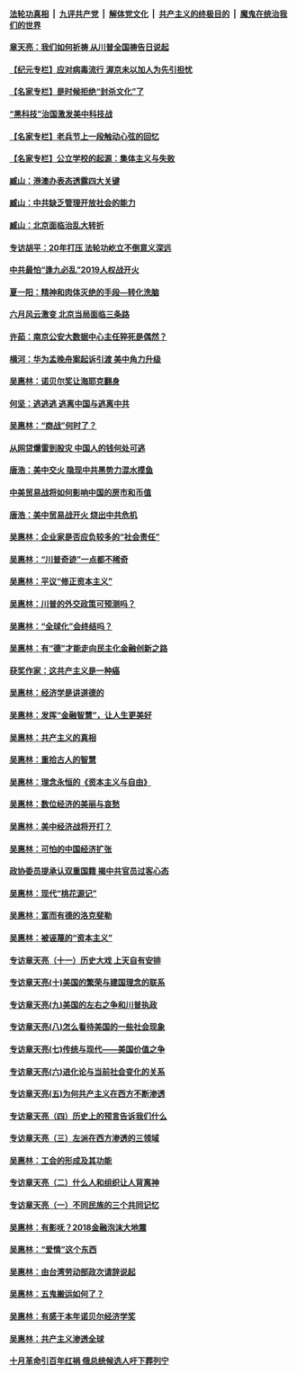 

####  [法轮功真相](../../../../basic/blob/master/README.md?t=07050502) &nbsp;|&nbsp; [九评共产党](../../../../9ping.md/blob/master/README.md?t=07050502) &nbsp;|&nbsp; [解体党文化](../../../../jtdwh.md/blob/master/README.md?t=07050502)  &nbsp;|&nbsp; [共产主义的终极目的](../../../../gczydzjmd.md/blob/master/README.md?t=07050502) &nbsp;|&nbsp; [魔鬼在统治我们的世界](../../../../mgztzwmdsj.md/blob/master/README.md?t=07050502) 

#### [章天亮：我们如何祈祷 从川普全国祷告日说起](../pages/nsc423/n11944627.md?t=07050502) 

#### [【纪元专栏】应对病毒流行 渥京未以加人为先引担忧](../pages/nsc423/n11875714.md?t=07050502) 

#### [【名家专栏】是时候拒绝“封杀文化”了](../pages/nsc423/n11814093.md?t=07050502) 

#### [“黑科技”治国激发美中科技战](../pages/nsc423/n11638056.md?t=07050502) 

#### [【名家专栏】老兵节上一段触动心弦的回忆](../pages/nsc423/n11646016.md?t=07050502) 

#### [【名家专栏】公立学校的起源：集体主义与失败](../pages/nsc423/n11601833.md?t=07050502) 

#### [臧山：港澳办表态透露四大关键](../pages/nsc423/n11421628.md?t=07050502) 

#### [臧山：中共缺乏管理开放社会的能力](../pages/nsc423/n11407457.md?t=07050502) 

#### [臧山：北京面临治乱大转折](../pages/nsc423/n11406895.md?t=07050502) 

#### [专访胡平：20年打压 法轮功屹立不倒意义深远](../pages/nsc423/n11398800.md?t=07050502) 

#### [中共最怕“逢九必乱”2019人权战开火](../pages/nsc423/n11385248.md?t=07050502) 

#### [夏一阳：精神和肉体灭绝的手段—转化洗脑](../pages/nsc423/n11368250.md?t=07050502) 

#### [六月风云激变 北京当局面临三条路](../pages/nsc423/n11313668.md?t=07050502) 

#### [许茹：南京公安大数据中心主任猝死是偶然？](../pages/nsc423/n11064744.md?t=07050502) 

#### [横河：华为孟晚舟案起诉引渡 美中角力升级](../pages/nsc423/n11027230.md?t=07050502) 

#### [吴惠林：诺贝尔奖让海耶克翻身](../pages/nsc423/n10890049.md?t=07050502) 

#### [何坚：逃逃逃 逃离中国与逃离中共](../pages/nsc423/n10592891.md?t=07050502) 

#### [吴惠林：“商战”何时了？](../pages/nsc423/n10573558.md?t=07050502) 

#### [从网贷爆雷到股灾 中国人的钱何处可逃](../pages/nsc423/n10572800.md?t=07050502) 

#### [唐浩：美中交火 隐现中共黑势力混水摸鱼](../pages/nsc423/n10544040.md?t=07050502) 

#### [中美贸易战将如何影响中国的房市和币值](../pages/nsc423/n10543697.md?t=07050502) 

#### [唐浩：美中贸易战开火 烧出中共危机](../pages/nsc423/n10540126.md?t=07050502) 

#### [吴惠林：企业家是否应负较多的“社会责任”](../pages/nsc423/n10535022.md?t=07050502) 

#### [吴惠林：“川普奇迹”一点都不稀奇](../pages/nsc423/n10512808.md?t=07050502) 

#### [吴惠林：平议“修正资本主义”](../pages/nsc423/n10495724.md?t=07050502) 

#### [吴惠林：川普的外交政策可预测吗？](../pages/nsc423/n10462387.md?t=07050502) 

#### [吴惠林：“全球化”会终结吗？](../pages/nsc423/n10452838.md?t=07050502) 

#### [吴惠林：有“德”才能走向民主化金融创新之路](../pages/nsc423/n10432292.md?t=07050502) 

#### [获奖作家：这共产主义是一种癌](../pages/nsc423/n10431541.md?t=07050502) 

#### [吴惠林：经济学是讲道德的](../pages/nsc423/n10398014.md?t=07050502) 

#### [吴惠林：发挥“金融智慧”，让人生更美好](../pages/nsc423/n10375019.md?t=07050502) 

#### [吴惠林：共产主义的真相](../pages/nsc423/n10351394.md?t=07050502) 

#### [吴惠林：重拾古人的智慧](../pages/nsc423/n10337691.md?t=07050502) 

#### [吴惠林：理念永恒的《资本主义与自由》](../pages/nsc423/n10316274.md?t=07050502) 

#### [吴惠林：数位经济的美丽与哀愁](../pages/nsc423/n10292946.md?t=07050502) 

#### [吴惠林：美中经济战将开打？](../pages/nsc423/n10258825.md?t=07050502) 

#### [吴惠林：可怕的中国经济扩张](../pages/nsc423/n10219147.md?t=07050502) 

#### [政协委员提承认双重国籍 揭中共官员过客心态](../pages/nsc423/n10208809.md?t=07050502) 

#### [吴惠林：现代“桃花源记”](../pages/nsc423/n10185234.md?t=07050502) 

#### [吴惠林：富而有德的洛克斐勒](../pages/nsc423/n10142264.md?t=07050502) 

#### [吴惠林：被诬蔑的“资本主义”](../pages/nsc423/n10124816.md?t=07050502) 

#### [专访章天亮（十一）历史大戏 上天自有安排](../pages/nsc423/n10094905.md?t=07050502) 

#### [专访章天亮(十)美国的繁荣与建国理念的联系](../pages/nsc423/n10094899.md?t=07050502) 

#### [专访章天亮(九)美国的左右之争和川普执政](../pages/nsc423/n10094889.md?t=07050502) 

#### [专访章天亮(八)怎么看待美国的一些社会现象](../pages/nsc423/n10094857.md?t=07050502) 

#### [专访章天亮(七)传统与现代——美国价值之争](../pages/nsc423/n10093140.md?t=07050502) 

#### [专访章天亮(六)进化论与当前社会变化的关系](../pages/nsc423/n10092036.md?t=07050502) 

#### [专访章天亮(五)为何共产主义在西方不断渗透](../pages/nsc423/n10083620.md?t=07050502) 

#### [专访章天亮（四）历史上的预言告诉我们什么](../pages/nsc423/n10083606.md?t=07050502) 

#### [专访章天亮（三）左派在西方渗透的三领域](../pages/nsc423/n10081115.md?t=07050502) 

#### [吴惠林：工会的形成及其功能](../pages/nsc423/n10080633.md?t=07050502) 

#### [专访章天亮（二）什么人和组织让人背离神](../pages/nsc423/n10076637.md?t=07050502) 

#### [专访章天亮（一）不同民族的三个共同记忆](../pages/nsc423/n10074188.md?t=07050502) 

#### [吴惠林：有影呒？2018金融泡沫大地震](../pages/nsc423/n10040534.md?t=07050502) 

#### [吴惠林：“爱情”这个东西](../pages/nsc423/n10019423.md?t=07050502) 

#### [吴惠林：由台湾劳动部政次请辞说起](../pages/nsc423/n9979679.md?t=07050502) 

#### [吴惠林：五鬼搬运如何了？](../pages/nsc423/n9925338.md?t=07050502) 

#### [吴惠林：有感于本年诺贝尔经济学奖](../pages/nsc423/n9871883.md?t=07050502) 

#### [吴惠林：共产主义渗透全球](../pages/nsc423/n9812748.md?t=07050502) 

#### [十月革命引百年红祸 俄总统候选人吁下葬列宁](../pages/nsc423/n9810182.md?t=07050502) 

